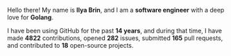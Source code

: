 Hello there! My name is **Ilya Brin**, and I am a **software engineer** with a deep love for **Golang**.

I have been using GitHub for the past **14 years**, and during that time, I have made **4822** contributions, opened **282** issues, submitted **165** pull requests, and contributed to **18** open-source projects.
